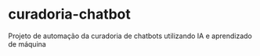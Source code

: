 # curadoria-chatbot
Projeto de automação da curadoria de chatbots utilizando IA e aprendizado de máquina
